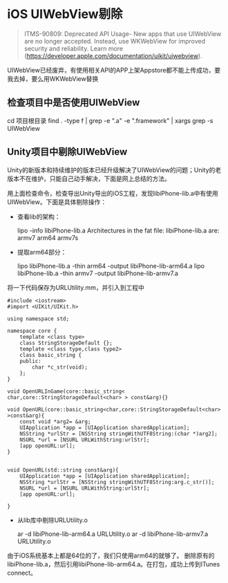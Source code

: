 # iOS UIWebView剔除



> ITMS-90809: Deprecated API Usage- New apps that use UIWebView are no longer accepted. Instead, use WKWebView for improved security and reliability. Learn more (https://developer.apple.com/documentation/uikit/uiwebview).

UIWebView已经废弃，有使用相关API的APP上架Appstore都不能上传成功，要我去掉，要么用WKWebView替换

## 检查项目中是否使用UIWebView

cd 项目根目录
    find . -type f | grep -e ".a" -e ".framework" | xargs grep -s UIWebView

## Unity项目中剔除UIWebView

Unity的新版本和持续维护的版本已经升级解决了UIWebView的问题；Unity的老版本不在维护，只能自己动手解决，下面是网上总结的方法。

用上面检查命令，检查导出Unity导出的iOS工程，发现libiPhone-lib.a中有使用UIWebView。下面是具体剔除操作：

* 查看lib的架构：  

    lipo -info libiPhone-lib.a 
Architectures in the fat file: libiPhone-lib.a are: armv7 arm64 armv7s 

* 提取arm64部分：  

    lipo libiPhone-lib.a -thin arm64 -output libiPhone-lib-arm64.a
	lipo libiPhone-lib.a -thin armv7 -output libiPhone-lib-armv7.a

将一下代码保存为URLUtility.mm，并引入到工程中

    #include <iostream>
    #import <UIKit/UIKit.h>

    using namespace std;

    namespace core {
        template <class type>
        class StringStorageDefault {};
        template <class type,class type2>
        class basic_string {
        public:
            char *c_str(void);
        };
    }

    void OpenURLInGame(core::basic_string< char,core::StringStorageDefault<char> > const&arg){}

    void OpenURL(core::basic_string<char,core::StringStorageDefault<char> >const&arg){
        const void *arg2= &arg;
        UIApplication *app = [UIApplication sharedApplication];
        NSString *urlStr = [NSString stringWithUTF8String:(char *)arg2];
        NSURL *url = [NSURL URLWithString:urlStr];
        [app openURL:url];
    }


    void OpenURL(std::string const&arg){
        UIApplication *app = [UIApplication sharedApplication];
        NSString *urlStr = [NSString stringWithUTF8String:arg.c_str()];
        NSURL *url = [NSURL URLWithString:urlStr];
        [app openURL:url];
        
    }

* 从lib库中剔除URLUtility.o   

    ar -d libiPhone-lib-arm64.a URLUtility.o
	ar -d libiPhone-lib-armv7.a URLUtility.o

由于iOS系统基本上都是64位的了，我们只使用arm64的就够了。 删除原有的libiPhone-lib.a，然后引用libiPhone-lib-arm64.a。在打包，成功上传到ITunes connect。